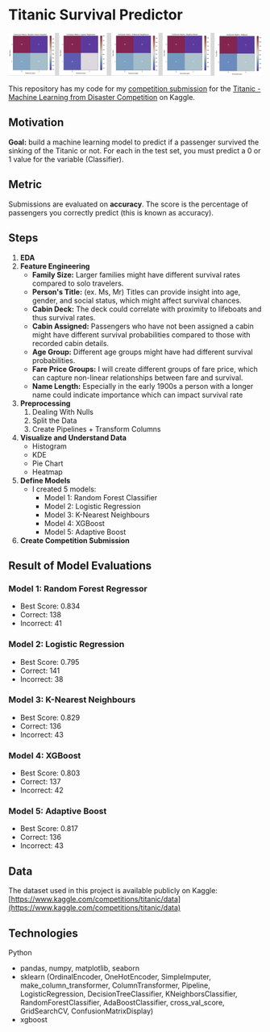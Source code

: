 # Titanic Survival Predictor
<p align="center">
    <img src="ModelImage.png" alt="ModelImage.png">
</p>

This repository has my code for my [competition submission](https://www.kaggle.com/code/johannaschmidle7/titanic-survival-predictor) for the [Titanic - Machine Learning from Disaster Competition](https://www.kaggle.com/competitions/titanic/overview) on Kaggle.

## Motivation
**Goal:** build a machine learning model to predict if a passenger survived the sinking of the Titanic or not.
For each in the test set, you must predict a 0 or 1 value for the variable (Classifier).

## Metric
Submissions are evaluated on **accuracy**. The score is the percentage of passengers you correctly predict (this is known as accuracy).

## Steps 
1. **EDA**
2. **Feature Engineering**
    - **Family Size:** Larger families might have different survival rates compared to solo travelers.
    - **Person's Title:** (ex. Ms, Mr) Titles can provide insight into age, gender, and social status, which might affect survival chances.
    - **Cabin Deck:** The deck could correlate with proximity to lifeboats and thus survival rates.
    - **Cabin Assigned:** Passengers who have not been assigned a cabin might have different survival probabilities compared to those with recorded cabin details.
    - **Age Group:** Different age groups might have had different survival probabilities.
    - **Fare Price Groups:** I will create different groups of fare price, which can capture non-linear relationships between fare and survival.
    - **Name Length:** Especially in the early 1900s a person with a longer name could indicate importance which can impact survival rate
4. **Preprocessing**
    1. Dealing With Nulls
    2. Split the Data
    3. Create Pipelines + Transform Columns
5. **Visualize and Understand Data**
    - Histogram
    - KDE
    - Pie Chart
    - Heatmap
6. **Define Models**
   - I created 5 models: 
     - Model 1: Random Forest Classifier
     - Model 2: Logistic Regression
     - Model 3: K-Nearest Neighbours
     - Model 4: XGBoost
     - Model 5: Adaptive Boost
7. **Create Competition Submission**

## Result of Model Evaluations
### Model 1: Random Forest Regressor
- Best Score: 0.834
- Correct: 138
- Incorrect: 41
### Model 2: Logistic Regression
- Best Score: 0.795
- Correct:  141
- Incorrect: 38
### Model 3: K-Nearest Neighbours
- Best Score: 0.829
- Correct: 136
- Incorrect: 43
### Model 4: XGBoost
- Best Score:  0.803
- Correct: 137
- Incorrect: 42
### Model 5: Adaptive Boost
- Best Score: 0.817
- Correct: 136
- Incorrect: 43

## Data
The dataset used in this project is available publicly on Kaggle: [https://www.kaggle.com/competitions/titanic/data](https://www.kaggle.com/competitions/titanic/data)

## Technologies
Python
- pandas, numpy, matplotlib, seaborn
- sklearn (OrdinalEncoder, OneHotEncoder, SimpleImputer, make_column_transformer, ColumnTransformer, Pipeline, LogisticRegression, DecisionTreeClassifier, KNeighborsClassifier, RandomForestClassifier, AdaBoostClassifier, cross_val_score, GridSearchCV, ConfusionMatrixDisplay)
- xgboost
